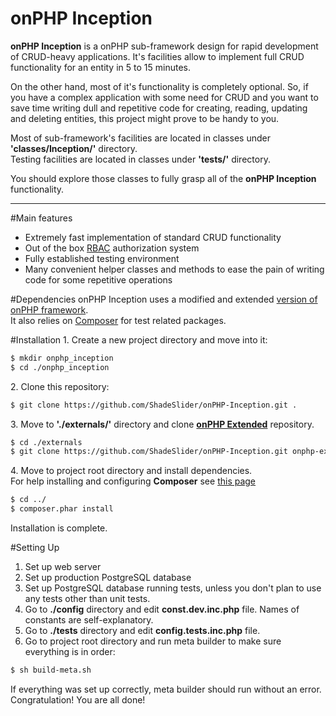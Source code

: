 onPHP Inception
====
**onPHP Inception** is a onPHP sub-framework design for rapid development of CRUD-heavy applications. It's facilities allow
to implement full CRUD functionality for an entity in 5 to 15 minutes.

On the other hand, most of it's functionality is completely optional. So, if you have a complex application with some need for CRUD
and you want to save time writing dull and repetitive code for creating, reading, updating and deleting entities,
this project might prove to be handy to you.

Most of sub-framework's facilities are located in classes under **'classes/Inception/'** directory.  
Testing facilities are located in classes under **'tests/'** directory.  

You should explore those classes to fully grasp all of the **onPHP Inception** functionality.

---

#Main features
- Extremely fast implementation of standard CRUD functionality
- Out of the box [RBAC](http://en.wikipedia.org/wiki/Role-based_access_control) authorization system
- Fully established testing environment
- Many convenient helper classes and methods to ease the pain of writing code for some repetitive operations

#Dependencies
onPHP Inception uses a modified and extended [version of onPHP framework](https://github.com/ShadeSlider/onphp-framework).  
It also relies on [Composer](https://getcomposer.org/) for test related packages.

#Installation
1\. Create a new project directory and move into it:
```bash
$ mkdir onphp_inception
$ cd ./onphp_inception
```

2\. Clone this repository:
```bash
$ git clone https://github.com/ShadeSlider/onPHP-Inception.git .
```

3\.  Move to **'./externals/'** directory and clone **[onPHP Extended](https://github.com/ShadeSlider/onphp-framework.git)** repository.
```bash
$ cd ./externals
$ git clone https://github.com/ShadeSlider/onPHP-Inception.git onphp-extended
```

4\. Move to project root directory and install dependencies.  
For help installing and configuring **Composer** see [this page](https://getcomposer.org/doc/00-intro.md#installation-nix)
```bash
$ cd ../
$ composer.phar install
```

Installation is complete.

#Setting Up

1. Set up web server
2. Set up production PostgreSQL database
3. Set up PostgreSQL database running tests, unless you don't plan to use any tests other than unit tests.
4. Go to **./config** directory and edit **const.dev.inc.php** file. Names of constants are self-explanatory.
5. Go to **./tests** directory and edit **config.tests.inc.php** file.
6. Go to project root directory and run meta builder to make sure everything is in order: 
```bash
$ sh build-meta.sh
```
If everything was set up correctly, meta builder should run without an error.
Congratulation! You are all done!
